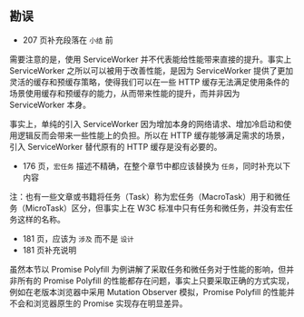 ## 勘误

- 207 页补充段落在 `小结` 前

需要注意的是，使用 ServiceWorker 并不代表能给性能带来直接的提升。事实上 ServiceWorker 之所以可以被用于改善性能，是因为 ServiceWorker 提供了更加灵活的缓存和预缓存策略，使得我们可以在一些 HTTP 缓存无法满足使用条件的场景使用缓存和预缓存的能力，从而带来性能的提升，而并非因为 ServiceWorker 本身。

事实上，单纯的引入 ServiceWorker 因为增加本身的网络请求、增加冷启动和使用逻辑反而会带来一些性能上的负担。所以在 HTTP 缓存能够满足需求的场景，引入 ServiceWorker 替代原有的 HTTP 缓存是没有必要的。


- 176 页，`宏任务` 描述不精确，在整个章节中都应该替换为 `任务`，同时补充以下内容


注：也有一些文章或书籍将任务（Task）称为宏任务（MacroTask）用于和微任务（MicroTask）区分，但事实上在 W3C 标准中只有任务和微任务，并没有宏任务这样的名称。


- 181 页，应该为 `涉及` 而不是 `设计`
- 181 页补充说明


虽然本节以 Promise Polyfill 为例讲解了采取任务和微任务对于性能的影响，但并非所有的 Promise Polyfill 的性能都存在问题，事实上只要采取正确的方式实现，例如在老版本浏览器中采用 Mutation Observer 模拟，Promise Polyfill 的性能并不会和浏览器原生的 Promise 实现存在明显差异。
